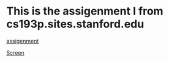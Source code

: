 #  This is the assigenment I from cs193p.sites.stanford.edu

[assigenment](https://cs193p.sites.stanford.edu/sites/g/files/sbiybj16636/files/media/file/a1_0.pdf)

[Screen](/ScreenShot.png)
